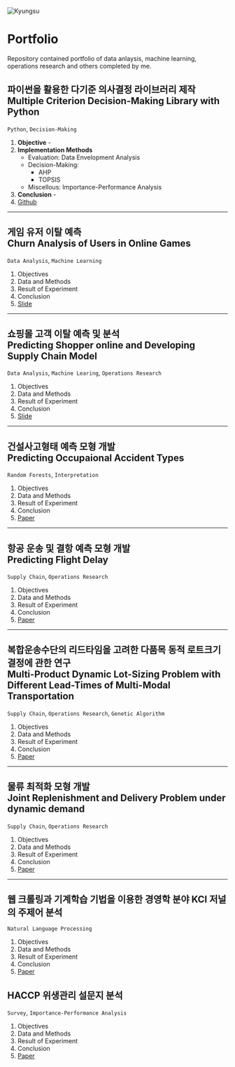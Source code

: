 <img alt="Kyungsu" src="https://img.shields.io/badge/Created%20by-Kyungsu-orange.svg?style=flat&colorA=E1523D&colorB=blue" />

# Portfolio

Repository contained portfolio of data anlaysis, machine learning, operations research and others completed by me.

## 파이썬을 활용한 다기준 의사결정 라이브러리 제작<br>Multiple Criterion Decision-Making Library with Python

`Python`, `Decision-Making`

1. **Objective** - 
2. **Implementation Methods**
    * Evaluation: Data Envelopment Analysis
    * Decision-Making:
        * AHP
        * TOPSIS
    * Miscellous: Importance-Performance Analysis
4. **Conclusion** - 
5. [Github]()

---

## 게임 유저 이탈 예측<br>Churn Analysis of Users in Online Games

`Data Analysis`, `Machine Learning`

1. Objectives
2. Data and Methods
3. Result of Experiment
4. Conclusion
5. [Slide]()

---

## 쇼핑몰 고객 이탈 예측 및 분석<br>Predicting Shopper online and Developing Supply Chain Model

`Data Analysis`, `Machine Learing`, `Operations Research`

1. Objectives
2. Data and Methods
3. Result of Experiment
4. Conclusion
5. [Slide]()

---

## 건설사고형태 예측 모형 개발<br>Predicting Occupaional Accident Types

`Random Forests`, `Interpretation`

1. Objectives
2. Data and Methods
3. Result of Experiment
4. Conclusion
5. <a href="https://www.sciencedirect.com/science/article/pii/S0925753519301110" target="_blank">Paper</a>

---

## 항공 운송 및 결항 예측 모형 개발<br>Predicting Flight Delay

`Supply Chain`, `Operations Research`

1. Objectives
2. Data and Methods
3. Result of Experiment
4. Conclusion
5. [Paper]()

---
## 복합운송수단의 리드타임을 고려한 다품목 동적 로트크기 결정에 관한 연구<br>Multi-Product Dynamic Lot-Sizing Problem with Different Lead-Times of Multi-Modal Transportation

`Supply Chain`, `Operations Research`, `Genetic Algorithm`

1. Objectives
2. Data and Methods
3. Result of Experiment
4. Conclusion
5. <a href="http://www.papersearch.net/thesis/article.asp?key=3634070" target="_blank">Paper</a>


---
## 물류 최적화 모형 개발<br>Joint Replenishment and  Delivery Problem under dynamic demand

`Supply Chain`, `Operations Research`

1. Objectives
2. Data and Methods
3. Result of Experiment
4. Conclusion
5. [Paper]()

---
## 웹 크롤링과 기계학습 기법을 이용한 경영학 분야 KCI 저널의 주제어 분석<br>

`Natural Language Processing`

1. Objectives
2. Data and Methods
3. Result of Experiment
4. Conclusion
5. <a href="https://www.dbpia.co.kr/journal/articleDetail?nodeId=NODE08011424" target="_blank">Paper</a>

## HACCP 위생관리 설문지 분석

`Survey`, `Importance-Performance Analysis`

1. Objectives
2. Data and Methods
3. Result of Experiment
4. Conclusion
5. <a href="http://www.papersearch.net/thesis/article.asp?key=3568990" target="_blank">Paper</a>